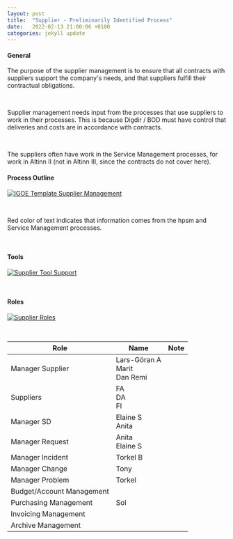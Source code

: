 ```yaml
---
layout: post
title:  "Supplier - Preliminarily Identified Process"
date:   2022-02-13 21:00:06 +0100
categories: jekyll update
---
```


#### General
The purpose of the supplier management is to ensure that all contracts with suppliers support the company's needs, and that suppliers fulfill their contractual obligations.

<br />

Supplier management needs input from the processes that use suppliers to work in their processes.
This is because Digdir / BOD must have control that deliveries and costs are in accordance with contracts.

<br />

The suppliers often have work in the Service Management processes, for work in Altinn II (not in Altinn III, since the contracts do not cover here). 

#### Process Outline
[![IGOE Template Supplier Management](/processes/assets/images/Process-supm.png)](/processes/assets/images/Process-supm.png)

<br />

Red color of text indicates that information comes from the hpsm and Service Management processes.

<br />

#### Tools
[![Supplier Tool Support](/processes/assets/images/tools-supm.png)](/processes/assets/images/tools-supm.png)

<br />

#### Roles
[![Supplier Roles](/processes/assets/images/roles-supm.png)](/processes/assets/images/roles-supm.png)


<br />

| Role | Name | Note |
| -- | -- | -- |
| Manager Supplier | Lars-Göran A <br /> Marit  <br /> Dan Remi | |
| Suppliers | FA <br /> DA <br /> FI |  |
| Manager SD | Elaine S  <br /> Anita |  |
| Manager Request | Anita  <br /> Elaine S |  |
| Manager Incident | Torkel B |  |
| Manager Change | Tony |  |
| Manager Problem | Torkel | |
| Budget/Account Management | |
| Purchasing Management | Sol |
| Invoicing Management | |
| Archive Management | |
